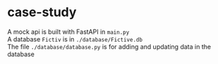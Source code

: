 # case-study

A mock api is built with FastAPI in `main.py`\
A database `Fictiv` is in `./database/Fictive.db`\
The file `./database/database.py` is for adding and updating data in the database

